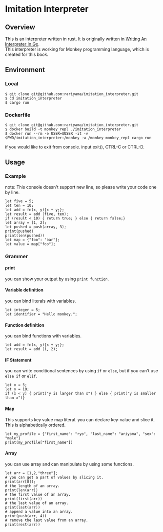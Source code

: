 # Imitation Interpreter

## Overview
This is an interpreter written in rust.
It is originally written in [Writing An Interpreter In Go](https://interpreterbook.com/#the-monkey-programming-language).  
This interpreter is working for Monkey programming language, which is created for this book.

## Environment
### Local
```
$ git clone git@github.com:rariyama/imitation_interpreter.git
$ cd imitation_interpreter
$ cargo run
```

### Dockerfile
```
$ git clone git@github.com:rariyama/imitation_interpreter.git
$ docker build -t monkey_repl ./imitation_interpreter
$ docker run --rm -e USER=$USER -it -v $PWD/imitation_interpreter:/monkey -w /monkey monkey_repl cargo run
```
if you would like to exit from console. input exit(), CTRL-C or CTRL-D.

## Usage
### Example
note: This console doesn't support new line, so please write your code one by line.
```
let five = 5;
let ten = 10;
let add = fn(x, y){x + y;};
let result = add (five, ten);
if (result < 10) { return true; } else { return false;}
let array = [1, 2];
let pushed = push(array, 3);
print(pushed)
print(len(pushed))
let map = {"foo": "bar"};
let value = map["foo"];
```
### Grammer
#### print
you can show your output by using `print function`.

#### Variable definition
you can bind literals with variables. 
```
let integer = 5;
let identifier = "Hello monkey.";
```
#### Function definition
you can bind functions with variables.
```
let add = fn(x, y){x + y;};
let result = add (1, 2);
```
#### IF Statement
you can write conditional sentences by using `if` or `else`, but if you can't use `else if` or `elif`.
```
let x = 5;
let y = 10;
if (x < y) { print("y is larger than x") } else { print("y is smaller than x")}
```
#### Map
This supports key value map literal. you can declare key-value and slice it.  
This is alphabetically ordered.
```
let my_profile = {"first_name": "ryo", "last_name": "ariyama", "sex": "male"}
print(my_profile["first_name"])
```
#### Array
you can use array and can manipulate by using some functions.
```
let arr = [1,2,"three"];
# you can get a part of values by slicing it.
print(arr[0]);
# the length of an array.
print(len(arr))
# the first value of an array.
print(first(arr))
# the last value of an array.
print(last(arr))
# append a value into an array.
print(push(arr, 4))
# remove the last value from an array.
print(rest(arr))
```
